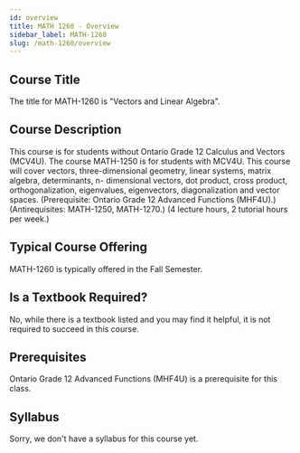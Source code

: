 ```yaml
---
id: overview
title: MATH 1260 - Overview
sidebar_label: MATH-1260
slug: /math-1260/overview
---
```


## Course Title

The title for MATH-1260 is "Vectors and Linear Algebra".

## Course Description

This course is for students without Ontario Grade 12 Calculus and Vectors (MCV4U). The course MATH-1250 is for students with MCV4U. This course will cover vectors, three-dimensional geometry, linear systems, matrix algebra, determinants, n- dimensional vectors, dot product, cross product, orthogonalization, eigenvalues, eigenvectors, diagonalization and vector spaces. (Prerequisite: Ontario Grade 12 Advanced Functions (MHF4U).) (Antirequisites: MATH-1250, MATH-1270.) (4 lecture hours, 2 tutorial hours per week.)

## Typical Course Offering

MATH-1260 is typically offered in the Fall Semester.

## Is a Textbook Required?

No, while there is a textbook listed and you may find it helpful, it is not required to succeed in this course.

## Prerequisites

Ontario Grade 12 Advanced Functions (MHF4U) is a prerequisite for this class.

## Syllabus

Sorry, we don't have a syllabus for this course yet.
